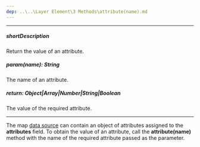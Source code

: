 ```yaml
---
dep: ..\..\Layer Element\3 Methods\attribute(name).md
---
```

---
##### shortDescription
Return the value of an attribute.

##### param(name): String
The name of an attribute.

##### return: Object|Array<any>|Number|String|Boolean
The value of the required attribute.

---
The map [data source](/api-reference/20%20Data%20Visualization%20Widgets/dxVectorMap/1%20Configuration/layers/dataSource.md '/Documentation/ApiReference/Data_Visualization_Widgets/dxVectorMap/Configuration/layers/#dataSource') can contain an object of attributes assigned to the **attributes** field. To obtain the value of an attribute, call the **attribute(name)** method with the name of the required attribute passed as the parameter.